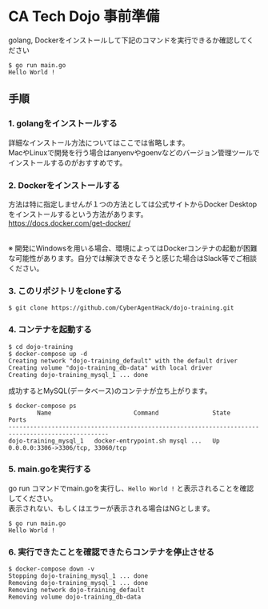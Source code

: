 # CA Tech Dojo 事前準備
golang, Dockerをインストールして下記のコマンドを実行できるか確認してください

```
$ go run main.go
Hello World !
```

## 手順
### 1. golangをインストールする<br>
詳細なインストール方法についてはここでは省略します。<br>
MacやLinuxで開発を行う場合はanyenvやgoenvなどのバージョン管理ツールでインストールするのがおすすめです。
### 2. Dockerをインストールする<br>
方法は特に指定しませんが１つの方法としては公式サイトからDocker Desktopをインストールするという方法があります。<br>
https://docs.docker.com/get-docker/ <br><br>

※ 開発にWindowsを用いる場合、環境によってはDockerコンテナの起動が困難な可能性があります。自分では解決できなそうと感じた場合はSlack等でご相談ください。
### 3. このリポジトリをcloneする<br>
```
$ git clone https://github.com/CyberAgentHack/dojo-training.git
```
### 4. コンテナを起動する<br>
```
$ cd dojo-training
$ docker-compose up -d
Creating network "dojo-training_default" with the default driver
Creating volume "dojo-training_db-data" with local driver
Creating dojo-training_mysql_1 ... done
```
成功するとMySQL(データベース)のコンテナが立ち上がります。<br>
```
$ docker-compose ps
        Name                       Command               State                 Ports              
--------------------------------------------------------------------------------------------------
dojo-training_mysql_1   docker-entrypoint.sh mysql ...   Up      0.0.0.0:3306->3306/tcp, 33060/tcp
```
### 5. main.goを実行する<br>
go run コマンドでmain.goを実行し、`Hello World !` と表示されることを確認してください。<br>
表示されない、もしくはエラーが表示される場合はNGとします。
```
$ go run main.go
Hello World !
```
### 6. 実行できたことを確認できたらコンテナを停止させる
```
$ docker-compose down -v
Stopping dojo-training_mysql_1 ... done
Removing dojo-training_mysql_1 ... done
Removing network dojo-training_default
Removing volume dojo-training_db-data
```
